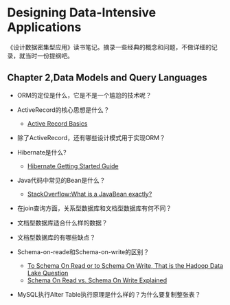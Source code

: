 # Designing Data-Intensive Applications

《设计数据密集型应用》读书笔记。摘录一些经典的概念和问题，不做详细的记录，就当时一份提纲吧。


## Chapter 2,Data Models and Query Languages

* ORM的定位是什么，它是不是一个尴尬的技术呢？

* ActiveRecord的核心思想是什么？
    * [Active Record Basics](https://guides.rubyonrails.org/active_record_basics.html)
* 除了ActiveRecord，还有哪些设计模式用于实现ORM？

* Hibernate是什么?
    * [Hibernate Getting Started Guide](http://docs.jboss.org/hibernate/orm/5.3/quickstart/html_single/)

* Java代码中常见的Bean是什么？
    * [StackOverflow:What is a JavaBean exactly?](https://stackoverflow.com/questions/3295496/what-is-a-javabean-exactly)

* 在join查询方面，关系型数据库和文档型数据库有何不同？

* 文档型数据库适合什么样的数据？

<!-- 易于表示一对多关系;自解释，彼此关系弱，不需要频繁互相引用、参考的数据  -->

* 文档型数据库的有哪些缺点？

<!-- 数据有可能重复，比如多个对象具有相同的属性，字段值相同;一般不支持事务;不方便join-->

* Schema-on-reade和Schema-on-write的区别？

    * [To Schema On Read or to Schema On Write, That is the Hadoop Data Lake Question](https://adaptivesystemsinc.com/blog/to-schema-on-read-or-to-schema-on-write-that-is-the-hadoop-data-lake-question/)
    * [Schema On Read vs. Schema On Write Explained](https://www.thomashenson.com/schema-read-vs-schema-write-explained/)

* MySQL执行Alter Table执行原理是什么样的？为什么要复制整张表？
